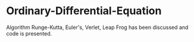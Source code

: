 # Ordinary-Differential-Equation
Algorithm Runge-Kutta, Euler's, Verlet, Leap Frog has been discussed and code is presented. 
